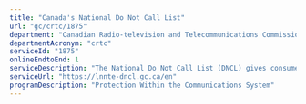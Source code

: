 ```yaml
---
title: "Canada's National Do Not Call List"
url: "gc/crtc/1875"
department: "Canadian Radio-television and Telecommunications Commission"
departmentAcronym: "crtc"
serviceId: "1875"
onlineEndtoEnd: 1
serviceDescription: "The National Do Not Call List (DNCL) gives consumers a choice about whether to receive telemarketing calls. The National DNCL Rules set out responsibilities for Canada’s telemarketers and clients of telemarketers."
serviceUrl: "https://lnnte-dncl.gc.ca/en"
programDescription: "Protection Within the Communications System"
---
```

